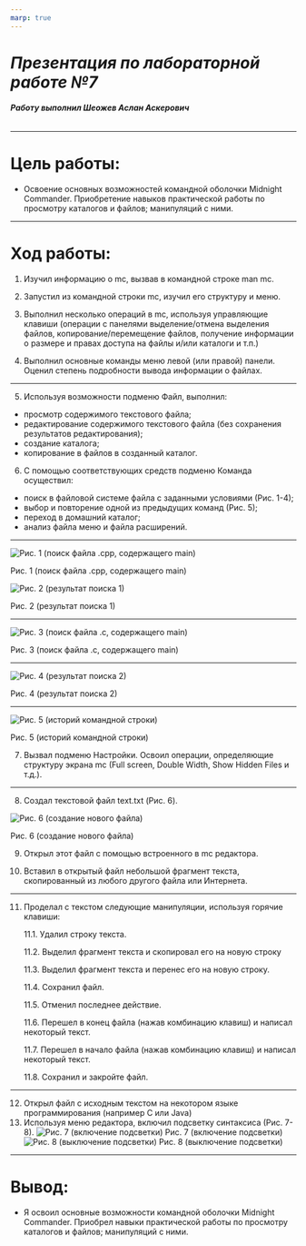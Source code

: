 ```yaml
---
marp: true
---
```

 # ***Презентация по лабораторной работе №7***
 ###### **Работу выполнил Шеожев Аслан Аскерович**
<!-- _backgroundColor: #fffacd -->
---
# Цель работы:
* Освоение основных возможностей командной оболочки Midnight Commander. Приобретение навыков практической работы по просмотру каталогов и файлов; манипуляций с ними.
<!-- _backgroundColor: #ffdab9 -->
---
<!-- _backgroundColor: #ffdead -->
# Ход работы:
1. Изучил информацию о mc, вызвав в командной строке man mc.

2. Запустил из командной строки mc, изучил его структуру и меню.

3. Выполнил несколько операций в mc, используя управляющие клавиши (операции с панелями выделение/отмена выделения файлов, копирование/перемещение файлов, получение информации о размере и правах доступа на файлы и/или каталоги и т.п.)

4. Выполнил основные команды меню левой (или правой) панели. Оценил степень подробности вывода информации о файлах.

---

5. Используя возможности подменю Файл, выполнил:
* просмотр содержимого текстового файла;
* редактирование содержимого текстового файла (без сохранения результатов редактирования);
* создание каталога;
* копирование в файлов в созданный каталог.
<!-- _backgroundColor: #fffba0 -->
6. С помощью соответствующих средств подменю Команда осуществил:
* поиск в файловой системе файла с заданными условиями (Рис. 1-4);
* выбор и повторение одной из предыдущих команд (Рис. 5);
* переход в домашний каталог;
* анализ файла меню и файла расширений.

---

![Рис. 1 (поиск файла .cpp, содержащего main)](image/1.jpg)

Рис. 1 (поиск файла .cpp, содержащего main)

![Рис. 2 (результат поиска 1)](image/2.jpg)

Рис. 2 (результат поиска 1)
<!-- _backgroundColor: #873eeb -->
---

![Рис. 3 (поиск файла .c, содержащего main)](image/3.jpg)

Рис. 3 (поиск файла .c, содержащего main)
<!-- _backgroundColor: #c0c0c0 -->
---

![Рис. 4 (результат поиска 2)](image/4.jpg)

Рис. 4 (результат поиска 2)
<!-- _backgroundColor: #f99ba0 -->

---

![Рис. 5 (историй командной строки)](image/5.jpg)

Рис. 5 (историй командной строки)
<!-- _backgroundColor: #f8f8ff -->

7. Вызвал подменю Настройки. Освоил операции, определяющие структуру экрана mc (Full screen, Double Width, Show Hidden Files и т.д.).

---

8. Создал текстовой файл text.txt (Рис. 6).

![Рис. 6 (создание нового файла)](image/6.jpg)

Рис. 6 (создание нового файла)

9. Открыл этот файл с помощью встроенного в mc редактора.

10. Вставил в открытый файл небольшой фрагмент текста, скопированный из любого другого файла или Интернета.
<!-- _backgroundColor: #fffba0 -->
---

11. Проделал с текстом следующие манипуляции, используя горячие клавиши:

    11.1. Удалил строку текста.

    11.2. Выделил фрагмент текста и скопировал его на новую строку
    
    11.3. Выделил фрагмент текста и перенес его на новую строку.

    11.4. Сохранил файл.

    11.5. Отменил последнее действие.

    11.6. Перешел в конец файла (нажав комбинацию клавиш) и написал некоторый текст.
    
    11.7. Перешел в начало файла (нажав комбинацию клавиш) и написал некоторый текст.
    
    11.8. Сохранил и закройте файл.
<!-- _backgroundColor: #f8f8ff -->
---

12. Открыл файл с исходным текстом на некотором языке программирования (например C или Java)
13. Используя меню редактора, включил подсветку синтаксиса (Рис. 7-8).
![Рис. 7 (включение подсветки)](image/7.jpg)
Рис. 7 (включение подсветки)
![Рис. 8 (выключение подсветки)](image/8.jpg)
Рис. 8 (выключение подсветки)
<!-- _backgroundColor: #ffdead -->

---
# Вывод:
<!-- _backgroundColor: #c0c0c0 -->
* Я освоил основные возможности командной оболочки Midnight Commander. Приобрел навыки практической работы по просмотру каталогов и файлов; манипуляций с ними.